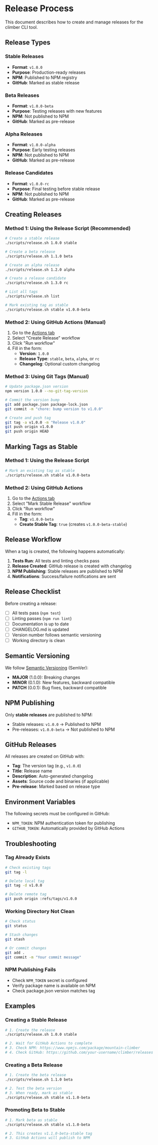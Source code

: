 # Release Process

This document describes how to create and manage releases for the climber CLI tool.

## Release Types

### Stable Releases
- **Format**: `v1.0.0`
- **Purpose**: Production-ready releases
- **NPM**: Published to NPM registry
- **GitHub**: Marked as stable release

### Beta Releases
- **Format**: `v1.0.0-beta`
- **Purpose**: Testing releases with new features
- **NPM**: Not published to NPM
- **GitHub**: Marked as pre-release

### Alpha Releases
- **Format**: `v1.0.0-alpha`
- **Purpose**: Early testing releases
- **NPM**: Not published to NPM
- **GitHub**: Marked as pre-release

### Release Candidates
- **Format**: `v1.0.0-rc`
- **Purpose**: Final testing before stable release
- **NPM**: Not published to NPM
- **GitHub**: Marked as pre-release

## Creating Releases

### Method 1: Using the Release Script (Recommended)

```bash
# Create a stable release
./scripts/release.sh 1.0.0 stable

# Create a beta release
./scripts/release.sh 1.1.0 beta

# Create an alpha release
./scripts/release.sh 1.2.0 alpha

# Create a release candidate
./scripts/release.sh 1.3.0 rc

# List all tags
./scripts/release.sh list

# Mark existing tag as stable
./scripts/release.sh stable v1.0.0-beta
```

### Method 2: Using GitHub Actions (Manual)

1. Go to the [Actions tab](https://github.com/your-username/climber/actions)
2. Select "Create Release" workflow
3. Click "Run workflow"
4. Fill in the form:
   - **Version**: `1.0.0`
   - **Release Type**: `stable`, `beta`, `alpha`, or `rc`
   - **Changelog**: Optional custom changelog

### Method 3: Using Git Tags (Manual)

```bash
# Update package.json version
npm version 1.0.0 --no-git-tag-version

# Commit the version bump
git add package.json package-lock.json
git commit -m "chore: bump version to v1.0.0"

# Create and push tag
git tag -a v1.0.0 -m "Release v1.0.0"
git push origin v1.0.0
git push origin HEAD
```

## Marking Tags as Stable

### Method 1: Using the Release Script

```bash
# Mark an existing tag as stable
./scripts/release.sh stable v1.0.0-beta
```

### Method 2: Using GitHub Actions

1. Go to the [Actions tab](https://github.com/your-username/climber/actions)
2. Select "Mark Stable Release" workflow
3. Click "Run workflow"
4. Fill in the form:
   - **Tag**: `v1.0.0-beta`
   - **Create Stable Tag**: `true` (creates `v1.0.0-beta-stable`)

## Release Workflow

When a tag is created, the following happens automatically:

1. **Tests Run**: All tests and linting checks pass
2. **Release Created**: GitHub release is created with changelog
3. **NPM Publishing**: Stable releases are published to NPM
4. **Notifications**: Success/failure notifications are sent

## Release Checklist

Before creating a release:

- [ ] All tests pass (`npm test`)
- [ ] Linting passes (`npm run lint`)
- [ ] Documentation is up to date
- [ ] CHANGELOG.md is updated
- [ ] Version number follows semantic versioning
- [ ] Working directory is clean

## Semantic Versioning

We follow [Semantic Versioning](https://semver.org/) (SemVer):

- **MAJOR** (1.0.0): Breaking changes
- **MINOR** (0.1.0): New features, backward compatible
- **PATCH** (0.0.1): Bug fixes, backward compatible

## NPM Publishing

Only **stable releases** are published to NPM:

- Stable releases: `v1.0.0` → Published to NPM
- Pre-releases: `v1.0.0-beta` → Not published to NPM

## GitHub Releases

All releases are created on GitHub with:

- **Tag**: The version tag (e.g., `v1.0.0`)
- **Title**: Release name
- **Description**: Auto-generated changelog
- **Assets**: Source code and binaries (if applicable)
- **Pre-release**: Marked based on release type

## Environment Variables

The following secrets must be configured in GitHub:

- `NPM_TOKEN`: NPM authentication token for publishing
- `GITHUB_TOKEN`: Automatically provided by GitHub Actions

## Troubleshooting

### Tag Already Exists
```bash
# Check existing tags
git tag -l

# Delete local tag
git tag -d v1.0.0

# Delete remote tag
git push origin :refs/tags/v1.0.0
```

### Working Directory Not Clean
```bash
# Check status
git status

# Stash changes
git stash

# Or commit changes
git add .
git commit -m "Your commit message"
```

### NPM Publishing Fails
- Check `NPM_TOKEN` secret is configured
- Verify package name is available on NPM
- Check package.json version matches tag

## Examples

### Creating a Stable Release
```bash
# 1. Create the release
./scripts/release.sh 1.0.0 stable

# 2. Wait for GitHub Actions to complete
# 3. Check NPM: https://www.npmjs.com/package/mountain-climber
# 4. Check GitHub: https://github.com/your-username/climber/releases
```

### Creating a Beta Release
```bash
# 1. Create the beta release
./scripts/release.sh 1.1.0 beta

# 2. Test the beta version
# 3. When ready, mark as stable
./scripts/release.sh stable v1.1.0-beta
```

### Promoting Beta to Stable
```bash
# 1. Mark beta as stable
./scripts/release.sh stable v1.1.0-beta

# 2. This creates v1.1.0-beta-stable tag
# 3. GitHub Actions will publish to NPM
```
